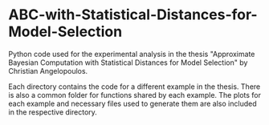 # ABC-with-Statistical-Distances-for-Model-Selection

Python code used for the experimental analysis in the thesis "Approximate Bayesian Computation with Statistical Distances for Model Selection" by Christian Angelopoulos.

Each directory contains the code for a different example in the thesis. There is also a common folder for functions shared by each example. The plots for each example and necessary files used to generate them are also included in the respective directory.
